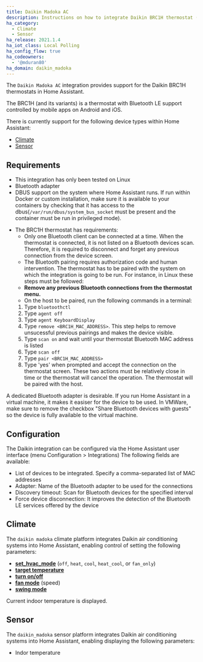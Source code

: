 ```yaml
---
title: Daikin Madoka AC
description: Instructions on how to integrate Daikin BRC1H thermostat (madoka) devices with Home Assistant.
ha_category:
  - Climate
  - Sensor
ha_release: 2021.1.4
ha_iot_class: Local Polling
ha_config_flow: true
ha_codeowners:
  - '@mduran80'
ha_domain: daikin_madoka
---
```


The `Daikin Madoka AC` integration provides support for the Daikin BRC1H thermostats in Home Assistant.

The BRC1H (and its variants) is a thermostat with Bluetooth LE support controlled by mobile apps on Android and iOS.

There is currently support for the following device types within Home Assistant:

- [Climate](#climate)
- [Sensor](#sensor)

## Requirements

- This integration has only been tested on Linux
- Bluetooth adapter
- DBUS support on the system where Home Assistant runs. If run within Docker or custom installation, make sure it is available to your containers by checking that it has access to the dbus(`/var/run/dbus/system_bus_socket` must be present and the container must be run in privileged mode). 

<div class='note'>

* The BRC1H thermostat has requirements:
    * Only one Bluetooth client can be connected at a time. When the thermostat is connected, it is not listed on a Bluetooth devices scan. Therefore, it is required to disconnect and forget any previous connection from the device screen.
    * The Bluetooth pairing requires authorization code and human intervention. The thermostat has to be paired with the system on which the integration is going to be run. For instance, in Linux these steps must be followed:
    * **Remove any previous Bluetooth connections from the thermostat menu.**
    * On the host to be paired, run the following commands in a terminal:
    1. Type `bluetoothctl`
    2. Type `agent off`
    3. Type `agent KeyboardDisplay`
    4. Type `remove <BRC1H_MAC_ADDRESS>`. This step helps to remove unsucessful previous pairings and makes the device visible.
    5. Type `scan on` and wait until your thermostat Bluetooth MAC address is listed
    6. Type `scan off`
    7. Type `pair <BRC1H_MAC_ADDRESS>`
    8. Type 'yes' when prompted and accept the connection on the thermostat screen. These two actions must be relatively close in time or the thermostat will cancel the operation. The thermostat will be paired with the host.
    

A dedicated Bluetooth adapter is desirable. If you run Home Assistant in a virtual machine, it makes it easiser for the device to be used. In VMWare, make sure to remove the checkbox "Share Bluetooth devices with guests" so the device is fully available to the virtual machine.

</div>

## Configuration

The Daikin integration can be configured via the Home Assistant user interface (menu Configuration > Integrations) The following fields are available:

- List of devices to be integrated. Specify a comma-separated list of MAC addresses 
- Adapter: Name of the Bluetooth adapter to be used for the connections
- Discovery timeout: Scan for Bluetooth devices for the specified interval
- Force device disconnection: It improves the detection of the Bluetooth LE services offered by the device

## Climate

The `daikin madoka` climate platform integrates Daikin air conditioning systems into Home Assistant, enabling control of setting the following parameters:

- [**set_hvac_mode**](/integrations/climate/#service-climateset_hvac_mode) (`off`, `heat`, `cool`, `heat_cool`, or `fan_only`)
- [**target temperature**](/integrations/climate#service-climateset_temperature)
- [**turn on/off**](/integrations/climate#service-climateturn_on)
- [**fan mode**](/integrations/climate#service-climateset_fan_mode) (speed)
- [**swing mode**](/integrations/climate#service-climateset_swing_mode)

Current indoor temperature is displayed.

## Sensor

The `daikin_madoka` sensor platform integrates Daikin air conditioning systems into Home Assistant, enabling displaying the following parameters:

- Indor temperature



